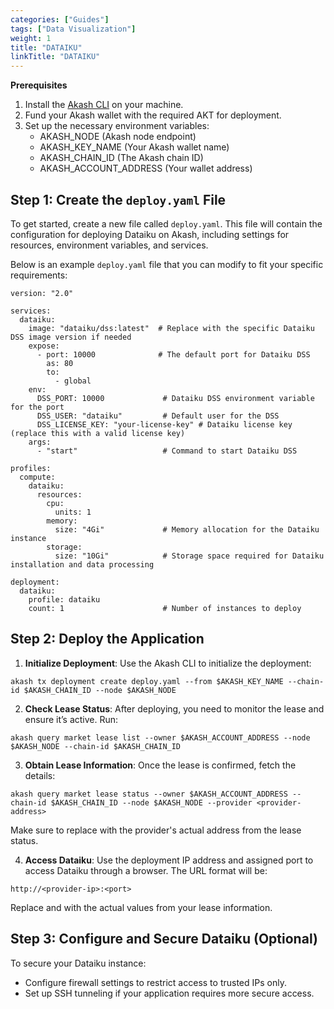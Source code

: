```yaml
---
categories: ["Guides"]
tags: ["Data Visualization"]
weight: 1
title: "DATAIKU"
linkTitle: "DATAIKU"
---
```


**Prerequisites**

1. Install the [Akash CLI](/docs/getting-started/quickstart-guides/akash-cli/) on your machine.
2. Fund your Akash wallet with the required AKT for deployment.
3. Set up the necessary environment variables:
    - AKASH_NODE (Akash node endpoint)
    - AKASH_KEY_NAME (Your Akash wallet name)
    - AKASH_CHAIN_ID (The Akash chain ID)
    - AKASH_ACCOUNT_ADDRESS (Your wallet address)

## Step 1: Create the `deploy.yaml` File

To get started, create a new file called `deploy.yaml`. This file will contain the configuration for deploying Dataiku on Akash, including settings for resources, environment variables, and services.

Below is an example `deploy.yaml` file that you can modify to fit your specific requirements:

```
version: "2.0"

services:
  dataiku:
    image: "dataiku/dss:latest"  # Replace with the specific Dataiku DSS image version if needed
    expose:
      - port: 10000              # The default port for Dataiku DSS
        as: 80
        to:
          - global
    env:
      DSS_PORT: 10000             # Dataiku DSS environment variable for the port
      DSS_USER: "dataiku"         # Default user for the DSS
      DSS_LICENSE_KEY: "your-license-key" # Dataiku license key (replace this with a valid license key)
    args:
      - "start"                   # Command to start Dataiku DSS

profiles:
  compute:
    dataiku:
      resources:
        cpu:
          units: 1
        memory:
          size: "4Gi"             # Memory allocation for the Dataiku instance
        storage:
          size: "10Gi"            # Storage space required for Dataiku installation and data processing

deployment:
  dataiku:
    profile: dataiku
    count: 1                      # Number of instances to deploy

```

## Step 2: Deploy the Application

1. **Initialize Deployment**: Use the Akash CLI to initialize the deployment:

```
akash tx deployment create deploy.yaml --from $AKASH_KEY_NAME --chain-id $AKASH_CHAIN_ID --node $AKASH_NODE
```

2. **Check Lease Status**: After deploying, you need to monitor the lease and ensure it’s active. Run:

```
akash query market lease list --owner $AKASH_ACCOUNT_ADDRESS --node $AKASH_NODE --chain-id $AKASH_CHAIN_ID
```
3. **Obtain Lease Information**: Once the lease is confirmed, fetch the details:

```
akash query market lease status --owner $AKASH_ACCOUNT_ADDRESS --chain-id $AKASH_CHAIN_ID --node $AKASH_NODE --provider <provider-address>
```
Make sure to replace <provider-address> with the provider's actual address from the lease status.

4. **Access Dataiku**: Use the deployment IP address and assigned port to access Dataiku through a browser. The URL format will be:

```
http://<provider-ip>:<port>
```
Replace <provider-ip> and <port> with the actual values from your lease information.

## Step 3: Configure and Secure Dataiku (Optional)
To secure your Dataiku instance:

- Configure firewall settings to restrict access to trusted IPs only.
- Set up SSH tunneling if your application requires more secure access.

